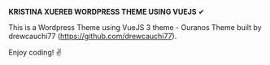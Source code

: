 **KRISTINA XUEREB WORDPRESS THEME USING VUEJS** ✔

This is a Wordpress Theme using VueJS 3 theme - Ouranos Theme built by drewcauchi77 (https://github.com/drewcauchi77).

Enjoy coding! ✌